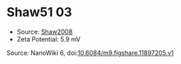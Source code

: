 <a name="material" />

# Shaw51 03
<script type="application/ld+json">
  {
    "@context": "https://schema.org/",
    "@type": "ChemicalSubstance",
    "@id": "https://egonw.github.io/nanowiki/nanowiki33.html#material",
    "http://purl.org/dc/terms/conformsTo":
      {
        "@type": "CreativeWork",
        "@id": "https://bioschemas.org/profiles/ChemicalSubstance/0.4-RELEASE/"
      },
    "identfier": "33",
    "name": "Shaw51 03",
    "url": "https://egonw.github.io/nanowiki/nanowiki33.html#material",
    "sameAs": "http://127.0.0.1/mediawiki/index.php/Special:URIResolver/Shaw51_03"
  }
</script>


* Source: [Shaw2008](articleShaw2008.md)
* Zeta Potential: 5.9 mV


Source: NanoWiki 6, doi:[10.6084/m9.figshare.11897205.v1](https://doi.org/10.6084/m9.figshare.11897205.v1)
